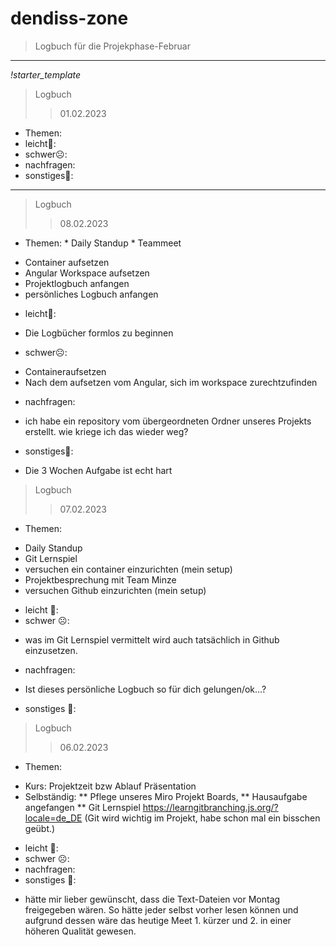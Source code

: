 # dendiss-zone
> Logbuch für die Projekphase-Februar
---
*!starter_template*
> Logbuch 
>> 01.02.2023
- Themen:
- leicht🙂:
- schwer☹️:
- nachfragen:
- sonstiges🤷:
---
> Logbuch 
>> 08.02.2023
- Themen: * Daily Standup * Teammeet
* Container aufsetzen
* Angular Workspace aufsetzen
* Projektlogbuch anfangen
* persönliches Logbuch anfangen
- leicht🙂:
* Die Logbücher formlos zu beginnen       
- schwer☹️:
* Containeraufsetzen
* Nach dem aufsetzen vom Angular, sich im workspace zurechtzufinden
- nachfragen:
* ich habe ein repository vom übergeordneten Ordner unseres Projekts erstellt. wie kriege ich das wieder weg?
- sonstiges🤷:
* Die 3 Wochen Aufgabe ist echt hart

> Logbuch
>> 07.02.2023
- Themen:
* Daily Standup
* Git Lernspiel
* versuchen ein container einzurichten (mein setup)
* Projektbesprechung mit Team Minze
* versuchen Github einzurichten (mein setup)
- leicht 🙂:	
- schwer ☹️:
* was im Git Lernspiel vermittelt wird auch tatsächlich in Github einzusetzen.
- nachfragen:
* Ist dieses persönliche Logbuch so für dich gelungen/ok…?
- sonstiges 🤷:

> Logbuch 
>> 06.02.2023
- Themen:
* Kurs: Projektzeit bzw Ablauf Präsentation
* Selbständig:
** Pflege unseres Miro Projekt Boards,
** Hausaufgabe angefangen
** Git Lernspiel https://learngitbranching.js.org/?locale=de_DE (Git wird wichtig im Projekt, habe schon mal ein bisschen geübt.)
- leicht 🙂:	
- schwer ☹️:	
- nachfragen:	
- sonstiges 🤷:
* hätte mir lieber gewünscht, dass die Text-Dateien vor Montag freigegeben wären. So hätte jeder selbst vorher lesen können und aufgrund dessen wäre das heutige Meet 1. kürzer und 2. in einer höheren Qualität gewesen.
